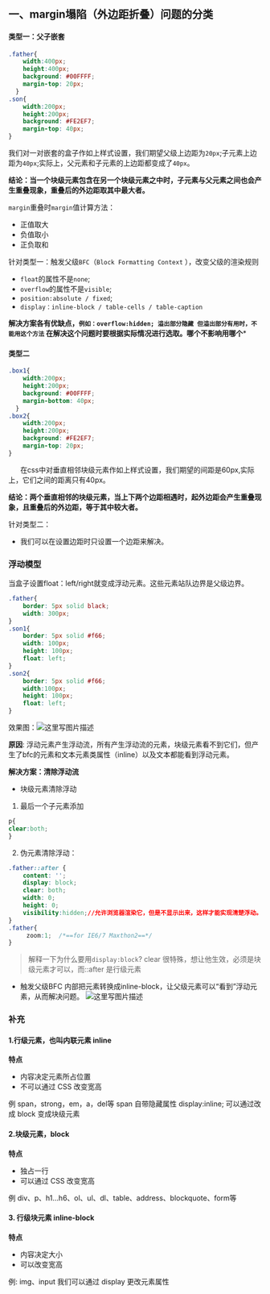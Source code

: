 ## 一、margin塌陷（外边距折叠）问题的分类
#### 类型一：父子嵌套
```css
.father{
    width:400px;
    height:400px;
    background: #00FFFF;
    margin-top: 20px;
  }  
.son{
    width:200px;
    height:200px;
    background: #FE2EF7;
    margin-top: 40px;
}
```
 我们对一对嵌套的盒子作如上样式设置，我们期望父级上边距为`20px`;子元素上边距为`40px`;实际上，父元素和子元素的上边距都变成了`40px`。

**结论：当一个块级元素包含在另一个块级元素之中时，子元素与父元素之间也会产生重叠现象，重叠后的外边距取其中最大者。**

`margin`重叠时`margin`值计算方法：

- 正值取大
- 负值取小
- 正负取和

针对类型一：触发父级`BFC`（`Block Formatting Context` ），改变父级的渲染规则

* `float`的属性不是`none`; 
* `overflow`的属性不是`visible`; 
* `position:absolute / fixed`; 
* `display：inline-block / table-cells / table-caption`

**解决方案各有优缺点，`例如：overflow:hidden; 溢出部分隐藏 但溢出部分有用时，不能用这个方法`   在解决这个问题时要根据实际情况进行选取。哪个不影响用哪个***

#### 类型二  
```css
.box1{
    width:200px;
    height:200px;
    background: #00FFFF;
    margin-bottom: 40px;
  }  
.box2{
    width:200px;
    height:200px;
    background: #FE2EF7;
    margin-top: 20px;
}
```
  &nbsp; &nbsp; &nbsp;   在css中对垂直相邻块级元素作如上样式设置，我们期望的间距是60px,实际上，它们之间的距离只有40px。

**结论：两个垂直相邻的块级元素，当上下两个边距相遇时，起外边距会产生重叠现象，且重叠后的外边距，等于其中较大者。**

针对类型二：

*   我们可以在设置边距时只设置一个边距来解决。

### 浮动模型
当盒子设置float：left/right就变成浮动元素。这些元素站队边界是父级边界。
```css
.father{
    border: 5px solid black;
    width: 300px;
}  
.son1{
    border: 5px solid #f66;
    width: 100px;
    height: 100px;
    float: left;
}
.son2{
    border: 5px solid #f66;
    width:100px;
    height: 100px;
    float: left;
}
```
效果图：![这里写图片描述](https://img-blog.csdn.net/20180624160209473?watermark/2/text/aHR0cHM6Ly9ibG9nLmNzZG4ubmV0L2dhb3NoYW55YW5nemhpXzE5OTk=/font/5a6L5L2T/fontsize/400/fill/I0JBQkFCMA==/dissolve/70)

**原因**: 浮动元素产生浮动流，所有产生浮动流的元素，块级元素看不到它们，但产生了bfc的元素和文本元素类属性（inline）以及文本都能看到浮动元素。

**解决方案：清除浮动流**

- 块级元素清除浮动
1. 最后一个子元素添加
```css
p{
clear:both;
}
```
2. 伪元素清除浮动：
```css
.father::after {
    content: '';
    display: block;
    clear: both;
    width: 0;
    height: 0;
    visibility:hidden;//允许浏览器渲染它，但是不显示出来，这样才能实现清楚浮动。
}
.father{
     zoom:1;  /*==for IE6/7 Maxthon2==*/
}
```
> 解释一下为什么要用`display:block`?
> clear 很特殊，想让他生效，必须是块级元素才可以，而::after 是行级元素
* 触发父级BFC 
 内部把元素转换成inline-block，让父级元素可以“看到”浮动元素，从而解决问题。
 ![这里写图片描述](https://img-blog.csdn.net/20180624161527301?watermark/2/text/aHR0cHM6Ly9ibG9nLmNzZG4ubmV0L2dhb3NoYW55YW5nemhpXzE5OTk=/font/5a6L5L2T/fontsize/400/fill/I0JBQkFCMA==/dissolve/70)
### 补充
#### 1.行级元素，也叫内联元素 inline
**特点**
 - 内容决定元素所占位置
 - 不可以通过 CSS 改变宽高

 例 span，strong，em，a，del等
span 自带隐藏属性 display:inline; 可以通过改成 block 变成块级元素
 #### 2.块级元素，block
 **特点**
 - 独占一行
- 可以通过 CSS 改变宽高

例 div、p、h1…h6、ol、ul、dl、table、address、blockquote、form等
#### 3. 行级块元素 inline-block
**特点**
- 内容决定大小
- 可以改变宽高

例: img、input
我们可以通过 display 更改元素属性